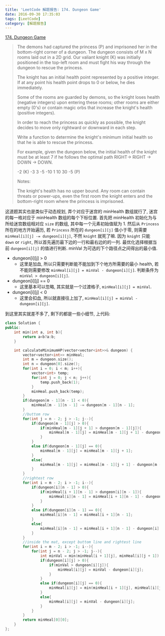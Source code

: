 ```yaml
---
title: 'LeetCode 解题报告: 174. Dungeon Game'
date: 2016-09-30 17:35:03
tags: [LeetCode]
category: [解题报告]
---
```

[174. Dungeon Game](https://leetcode.com/problems/dungeon-game/)
> The demons had captured the princess (P) and imprisoned her in the bottom-right corner of a dungeon. The dungeon consists of M x N rooms laid out in a 2D grid. Our valiant knight (K) was initially positioned in the top-left room and must fight his way through the dungeon to rescue the princess.
> 
> The knight has an initial health point represented by a positive integer. If at any point his health point drops to 0 or below, he dies immediately.
> 
> Some of the rooms are guarded by demons, so the knight loses health (negative integers) upon entering these rooms; other rooms are either empty (0's) or contain magic orbs that increase the knight's health (positive integers).
> 
> In order to reach the princess as quickly as possible, the knight decides to move only rightward or downward in each step.
> 
> Write a function to determine the knight's minimum initial health so that he is able to rescue the princess.
> 
> For example, given the dungeon below, the initial health of the knight must be at least 7 if he follows the optimal path RIGHT-> RIGHT -> DOWN -> DOWN.
> 
> -2 (K)	 -3	        3
> -5	    -10	        1
> 10	     30	   -5 (P)
> 
> Notes:
> 
> The knight's health has no upper bound.
> Any room can contain threats or power-ups, even the first room the knight enters and the bottom-right room where the princess is imprisoned.

<!--more-->

这道题其实也是类似于动态规划, 弄个对应于迷宫的 minHealth 数组就行了, 迷宫的每一格对应于 minHealth 数组的每个下标位置. 首先把 minHealth 初始化为与所给迷宫数组相对应 `size` 的数组, 其中每一个元素初始值赋为 1. 然后从 `Princess` 所在的地方开始遍历, 若 `Princess` 所在的 `dungeon[i][j]` 值小于零, 则需要 `minHeal[i][j] -= dungeon[i][j]`, 不然 `knight` 就死了嘛. 因为 `knight` 只能 `down` or `right`, 所以首先遍历最下边的一行和最右边的的一列. 最优化选择根据当前 `dungeon[i][j]` 的值进行判断. minVal 为可选的下个路径点之间得出的最小值.
* dungeon[i][j] > 0
    * 这里是加血, 所以只需要判断能不能加到下个地方所需要的最小 health, 若不能则需要修改 `minHeal[i][j] = minVal - dungeon[i][j]`. 判断条件为 `minVal > dungeon[i][j]`.
* dungeon[i][j] == 0
    * 这里基本可以忽略, 其实就是一个过渡格子, `minHeal[i][j] = minVal`. 
* dungeon[i][j] < 0
    * 这里会扣血, 所以就直接往上加了, `minHeal[i][j] = minVal - dungeon[i][j]`.

到这里其实就差不多了, 剩下的都是一些小细节, 上代码:
```cpp
class Solution {
public:
    int min(int a, int b){
        return a<b?a:b;
    }

    int calculateMinimumHP(vector<vector<int>>& dungeon) {
        vector<vector<int>> minHeal;
        int m = dungeon.size();
        int n = dungeon[0].size();
        for(int i = 0; i < m; i++){
            vector<int> temp;
            for(int j = 0; j < n; j++){
                temp.push_back(1);
            }
            minHeal.push_back(temp);
        }
        if(dungeon[m - 1][n - 1] < 0){
            minHeal[m - 1][n - 1] -= dungeon[m - 1][n - 1];
        }
        //buttom row
        for(int j = n - 2; j > -1; j--){
            if(dungeon[m - 1][j] > 0){
                if(minHeal[m - 1][j + 1] > dungeon[m - 1][j]){
                    minHeal[m - 1][j] = minHeal[m - 1][j + 1] - dungeon[m - 1][j];
                }
            }
            else if(dungeon[m - 1][j] == 0){
                minHeal[m - 1][j] = minHeal[m - 1][j + 1];
            }
            else{
                minHeal[m - 1][j] = minHeal[m - 1][j + 1] - dungeon[m - 1][j];
            }
        }
        //rightest row
        for(int i = m - 2; i > -1; i--){
            if(dungeon[i][n - 1] > 0){
                if(minHeal[i + 1][n - 1] > dungeon[i][n - 1]){
                    minHeal[i][n - 1] = minHeal[i + 1][n - 1] - dungeon[i][n - 1];
                }
            }
            else if(dungeon[i][n - 1] == 0){
                minHeal[i][n - 1] = minHeal[i + 1][n - 1];
            }
            else{
                minHeal[i][n - 1] = minHeal[i + 1][n - 1] - dungeon[i][n - 1];
            }
        }
        //inside the mat, except buttom line and rightest line
        for(int i = m - 2; i > -1; i--){
            for(int j = n - 2; j > -1; j--){
                int minVal = min(minHeal[i + 1][j], minHeal[i][j + 1]);
                if(dungeon[i][j] > 0){
                    if(minVal > dungeon[i][j]){
                        minHeal[i][j] = minVal - dungeon[i][j];
                    }
                }
                else if(dungeon[i][j] == 0){
                    minHeal[i][j] = min(minHeal[i + 1][j], minHeal[i][j + 1]);
                }
                else{
                    minHeal[i][j] = minVal - dungeon[i][j];
                }
            }
        }
        return minHeal[0][0];
    }
};
```